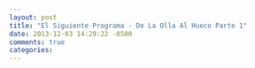 ```yaml
---
layout: post
title: "El Siguiente Programa - De La Olla Al Hueco Parte 1"
date: 2013-12-03 14:29:22 -0500
comments: true
categories: 
---
```

